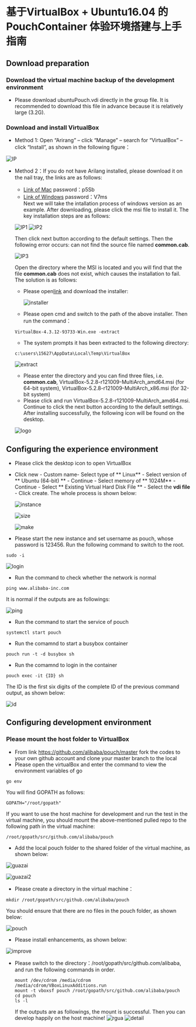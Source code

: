 # 基于VirtualBox + Ubuntu16.04 的 PouchContainer 体验环境搭建与上手指南
## Download preparation
### Download the virtual machine backup of the development environment
- Please download ubuntuPouch.vdi directly in the group file. It is recommended to download this file in advance because it is relatively large (3.2G). 
### Download and install VirtualBox

- Method 1: Open “Arirang” – click “Manage” – search for “VirtualBox” – click “Install”, as shown in the following figure：

![IP](https://github.com/lvyijin/learngit/blob/master/images/installVirtualBox.png "Installation process")

- Method 2：If you do not have Arilang installed, please download it on the nail tray, the links are as follows:
  + [Link of Mac](https://space.dingtalk.com/s/gwHOABma4QLOGlgkPQPaACBiMzk5ZWRjZTAyOGI0MTBkOGRkNTRjYzNkN2Q1NTFjOA) password：p5Sb
  + [Link of Windows](https://space.dingtalk.com/s/gwHOABmLzwLOGlgkPQPaACBhNzNjYjI5NTYxMzQ0NmUwOWRmMTFlN2UzMTYxNDQ4Mw) password：V7ms  
  Next we will take the intallation process of windows version as an example. After downloading, please click the msi file to install it. The key installation steps are as follows:
  
  ![IP1](https://github.com/lvyijin/learngit/blob/master/images/first.png "First process")
  ![IP2](https://github.com/lvyijin/learngit/blob/master/images/second.png "Second process")
  
  Then click next button according to the default settings. Then the following error occurs: can not find the source file named **common.cab**.
  
  ![IP3](https://github.com/lvyijin/learngit/blob/master/images/problem.png "Problem")
  
  Open the directory where the MSI is located and you will find that the file **common.cab** does not exist, which causes the installation to fail. The solution is as follows:
  + Please open[link](https://www.oracle.com/technetwork/cn/server-storage/virtualbox/downloads/index.html) and download the installer:
  
    ![installer](https://github.com/lvyijin/learngit/blob/master/images/boxexe.png "virtualBox应用程序")
    
  + Please open cmd and switch to the path of the above installer. Then run the command：
  ```
  VirtualBox-4.3.12-93733-Win.exe -extract
  ```
  + The system prompts it has been extracted to the following directory:
  ```
  c:\users\15627\AppData\Local\Temp\VirtualBox
  ```
   ![extract](https://github.com/lvyijin/learngit/blob/master/images/extract.png "extract")
   
  + Please enter the directory and you can find three files, i.e. **common.cab**, VirtualBox-5.2.8-r121009-MultiArch_amd64.msi (for 64-bit system), VirtualBox-5.2.8-r121009-MultiArch_x86.msi (for 32-bit system)
  + Please click and run VirtualBox-5.2.8-r121009-MultiArch_amd64.msi. Continue to click the next button according to the default settings. After installing successfully, the following icon will be found on the desktop.
  
  ![logo](https://github.com/lvyijin/learngit/blob/master/images/logo.png "logo")
   
## Configuring the experience environment
- Please click the desktop icon to open VirtualBox
- Click new - Custom name- Select type of ** Linux** - Select version of ** Ubuntu (64-bit) ** - Continue - Select memory of ** 1024M** - Continue - Select ** Existing Virtual Hard Disk File ** - Select the **vdi file** - Click create. The whole process is shown below:

  ![instance](https://github.com/lvyijin/learngit/blob/master/images/instance.png "instance")
  
  ![size](https://github.com/lvyijin/learngit/blob/master/images/size.png "size")
  
  ![make](https://github.com/lvyijin/learngit/blob/master/images/make.png "make")
  
- Please start the new instance and set username as pouch, whose password is 123456. Run the following command to switch to the root.
```
sudo -i
```
  ![login](https://github.com/lvyijin/learngit/blob/master/images/login.png "login")
  
- Run the command to check whether the network is normal
```
ping www.alibaba-inc.com
```
It is normal if the outputs are as followings:

  ![ping](https://github.com/lvyijin/learngit/blob/master/images/ping.png "ping")

- Run the command to start the service of pouch
```
systemctl start pouch
```
- Run the comamnd to start a busybox container
```
pouch run -t -d busybox sh
```
- Run the comamnd to login in the container
```
pouch exec -it {ID} sh
```
The ID is the first six digits of the complete ID of the previous command output, as shown below:
  
  ![id](https://github.com/lvyijin/learngit/blob/master/images/id.png "id")
  
## Configuring development environment
### Please mount the host folder to VirtualBox
- From link https://github.com/alibaba/pouch/master fork the codes to your own github account and clone your master branch to the local
- Please open the virtualBox and enter the command to view the environment variables of go
```
go env
```
You will find GOPATH as follows:
```
GOPATH="/root/gopath"
```
If you want to use the host machine for development and run the test in the virtual machine, you should mount the above-mentioned pulled repo to the following path in the virtual machine:
```
/root/gopath/src/github.com/alibaba/pouch
```
- Add the local pouch folder to the shared folder of the virtual machine, as shown below:

![guazai](https://github.com/lvyijin/learngit/blob/master/images/guazai.png "guazai")

![guazai2](https://github.com/lvyijin/learngit/blob/master/images/guazai2.png "guazai2")

- Please create a directory in the virtual machine：
```
mkdir /root/gopath/src/github.com/alibaba/pouch
```
You should ensure that there are no files in the pouch folder, as shown below:

![pouch](https://github.com/lvyijin/learngit/blob/master/images/pouch.png "pouch")

- Please install enhancements, as shown below:

![improve](https://github.com/lvyijin/learngit/blob/master/images/improve.png "improve")

- Please switch to the directory：/root/gopath/src/github.com/alibaba, and run the following commands in order.

   ``` 
   mount /dev/cdrom /media/cdrom 
   /media/cdrom/VBoxLinuxAdditions.run 
   mount -t vboxsf pouch /root/gopath/src/github.com/alibaba/pouch
   cd pouch
   ls -l
   ```
   If the outputs are as followings, the mount is successful. Then you can develop happily on the host machine!
![rgua](https://github.com/lvyijin/learngit/blob/master/images/rgua.png "rgua")
![detail](https://github.com/lvyijin/learngit/blob/master/images/detail.png "detail")
